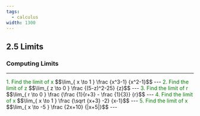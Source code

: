 ```yaml
---
tags:
  - calculus
width: 1300
---
```

## 2.5 Limits
### Computing Limits
---

<grid drag="40 30" drop="topleft">
<span style="color: green">1.  Find the limit of x</span>
$$\lim_{ x \to 1 } \frac {x^3-1} {x^2-1}$$ 
</grid>
---
<grid drag="40 30" drop="topleft">
<span style="color: green">2.  Find the limit of z</span>
$$\lim_{ z \to 0 } \frac {(5-z)^2-25} {z}$$
</grid>
---
<grid drag="40 30" drop="topleft">
<span style="color: green">3.  Find the limit of r</span>
$$\lim_{ r \to 0 } \frac {\frac {1}{r+3} - \frac {1}{3}} {r}$$
</grid>
---
<grid drag="40 30" drop="topleft">
<span style="color: green">4.  Find the limit of x</span>
$$\lim_{ x \to 1 } \frac {\sqrt {x+3} -2} {x-1}$$
</grid>
---
<grid drag="40 30" drop="topleft">
<span style="color: green">5.  Find the limit of x</span>
$$\lim_{ x \to -5 } \frac {2x+10} {|x+5|}$$
</grid>
---
